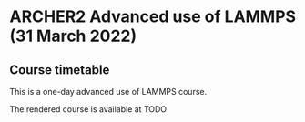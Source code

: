 # ARCHER2 Advanced use of LAMMPS (31 March 2022)

## Course timetable

This is a one-day advanced use of LAMMPS course.

The rendered course is available at TODO
